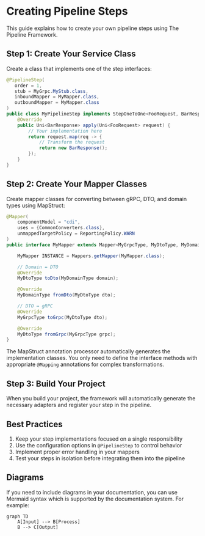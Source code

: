 # Creating Pipeline Steps

This guide explains how to create your own pipeline steps using The Pipeline Framework.

## Step 1: Create Your Service Class

Create a class that implements one of the step interfaces:

```java
@PipelineStep(
   order = 1,
   stub = MyGrpc.MyStub.class,
   inboundMapper = MyMapper.class,
   outboundMapper = MyMapper.class
)
public class MyPipelineStep implements StepOneToOne<FooRequest, BarResponse> {
    @Override
    public Uni<BarResponse> apply(Uni<FooRequest> request) {
        // Your implementation here
        return request.map(req -> {
            // Transform the request
            return new BarResponse();
        });
    }
}
```

## Step 2: Create Your Mapper Classes

Create mapper classes for converting between gRPC, DTO, and domain types using MapStruct:

```java
@Mapper(
    componentModel = "cdi",
    uses = {CommonConverters.class},
    unmappedTargetPolicy = ReportingPolicy.WARN
)
public interface MyMapper extends Mapper<MyGrpcType, MyDtoType, MyDomainType> {

    MyMapper INSTANCE = Mappers.getMapper(MyMapper.class);

    // Domain ↔ DTO
    @Override
    MyDtoType toDto(MyDomainType domain);

    @Override
    MyDomainType fromDto(MyDtoType dto);

    // DTO ↔ gRPC
    @Override
    MyGrpcType toGrpc(MyDtoType dto);

    @Override
    MyDtoType fromGrpc(MyGrpcType grpc);
}
```

The MapStruct annotation processor automatically generates the implementation classes. You only need to define the interface methods with appropriate `@Mapping` annotations for complex transformations.

## Step 3: Build Your Project

When you build your project, the framework will automatically generate the necessary adapters and register your step in the pipeline.

## Best Practices

1. Keep your step implementations focused on a single responsibility
2. Use the configuration options in `@PipelineStep` to control behavior
3. Implement proper error handling in your mappers
4. Test your steps in isolation before integrating them into the pipeline

## Diagrams

If you need to include diagrams in your documentation, you can use Mermaid syntax which is supported by the documentation system. For example:

```mermaid
graph TD
    A[Input] --> B[Process]
    B --> C[Output]
```